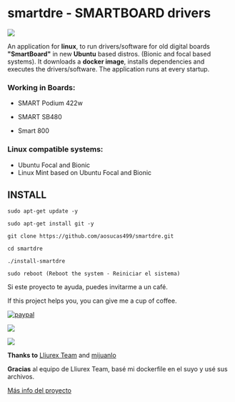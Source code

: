 # smartdre - SMARTBOARD drivers

![](https://github.com/aosucas499/guadalinex/blob/main/im%C3%A1genes/ubuntu_smartdre.png)

An application for <b>linux</b>, to run drivers/software for old digital boards <b>"SmartBoard"</b> in new <b>Ubuntu</b> based distros. (Bionic and focal based systems). It downloads a <b>docker image</b>, installs dependencies and executes the drivers/software. The application runs at every startup.

### Working in Boards:

+ SMART Podium 422w 

+ SMART SB480 

+ Smart 800

### Linux compatible systems:

+ Ubuntu Focal and Bionic
+ Linux Mint based on Ubuntu Focal and Bionic 


## INSTALL

    sudo apt-get update -y
    
    sudo apt-get install git -y

    git clone https://github.com/aosucas499/smartdre.git

    cd smartdre

    ./install-smartdre
    
    sudo reboot (Reboot the system - Reiniciar el sistema)

Si este proyecto te ayuda, puedes invitarme a un café.


If this project helps you, you can give me a cup of coffee.


[![paypal](https://www.paypalobjects.com/en_US/i/btn/btn_donateCC_LG.gif)](https://www.paypal.com/donate?business=FUMT27MVTRTHJ&no_recurring=0&item_name=Proyectos+TIC+Andaluc%C3%ADa&currency_code=EUR)



![](https://github.com/aosucas499/guadalinex/blob/main/im%C3%A1genes/mint_smartdre.png)

![](https://github.com/aosucas499/guadalinex/blob/main/im%C3%A1genes/mint_smartdre-icons.png)


<b>Thanks to</b> [Lliurex Team](https://portal.edu.gva.es/lliurex/va/) and [mijuanlo](https://github.com/mijuanlo)

<b>Gracias</b> al equipo de Lliurex Team, basé mi dockerfile en el suyo y usé sus archivos.


[Más info del proyecto](https://github.com/aosucas499/smartdre/wiki)
